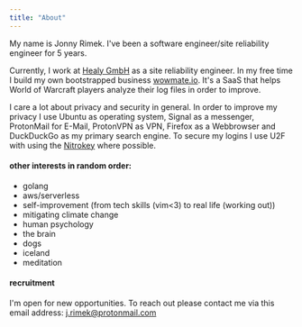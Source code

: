 ```yaml
---
title: "About"
---
```


My name is Jonny Rimek. I've been a software engineer/site reliability engineer for 5 years. 

Currently, I work at [Healy GmbH](https://www.healyworld.net/in/wellness/) 
as a site reliability engineer. In my free time I build my own bootstrapped 
business [wowmate.io](https://wowmate.io). It's a SaaS that helps World of 
Warcraft players analyze their log files in order to improve.

I care a lot about privacy and security in general. In order to improve my 
privacy I use Ubuntu as operating system, Signal as a messenger, 
ProtonMail for E-Mail, ProtonVPN as VPN, Firefox as a Webbrowser and 
DuckDuckGo as my primary search engine. To secure my logins I use U2F 
with using the 
[Nitrokey](https://shop.nitrokey.com/shop/product/nitrokey-fido-u2f-20) 
where possible.


#### other interests in random order:

- golang
- aws/serverless
- self-improvement (from tech skills (vim<3) to real life (working out))
- mitigating climate change
- human psychology
- the brain
- dogs
- iceland
- meditation

#### recruitment

I'm open for new opportunities. To reach out please contact me via 
this email address: j.rimek@protonmail.com


